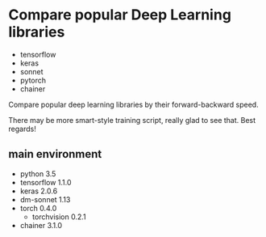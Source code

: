 # Compare popular Deep Learning libraries
- tensorflow
- keras
- sonnet
- pytorch
- chainer

Compare popular deep learning libraries by their forward-backward speed.

There may be more smart-style training script, really glad to see that. Best regards!

## main environment
- python 3.5
- tensorflow 1.1.0
- keras 2.0.6
- dm-sonnet 1.13
- torch 0.4.0
  - torchvision 0.2.1
- chainer 3.1.0

